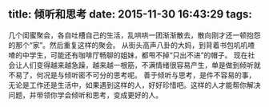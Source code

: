 title: 倾听和思考
date: 2015-11-30 16:43:29
tags:
---
几个闺蜜聚会，各自吐槽自己的生活，乱哄哄一团渐渐散去，散向刚才还一顿抱怨的那个“家”。然后重复这样的聚会。
从街头高声八卦的大妈，到背着书包叽叽喳喳的中学生，可能还有咖啡厅畅聊的姐妹，都甩不掉“只出不进”的帽子。
现在社会让人们变得越来越急躁，越来越一根筋，不满情绪很容易产生，单是做到倾听就不易了，何况是与倾听密不可分的思考呢。
善于倾听与思考，是件不容易的事，无论是工作还是生活中，如果遇到这样的人，好好珍惜吧。这样的人才能帮你解决问题，并带领你学会倾听和思考，变成更好的人。


